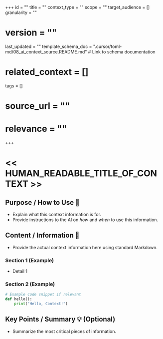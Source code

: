 +++
id = ""
title = ""
context_type = ""
scope = ""
target_audience = []
granularity = ""
# version = ""
last_updated = ""
template_schema_doc = ".cursor/toml-md/08_ai_context_source.README.md" # Link to schema documentation
# related_context = []
tags = []
# source_url = ""
# relevance = ""
+++

# << HUMAN_READABLE_TITLE_OF_CONTEXT >>

## Purpose / How to Use 🎯

*   Explain what this context information is for.
*   Provide instructions to the AI on *how* and *when* to use this information.

## Content / Information 📝

*   Provide the actual context information here using standard Markdown.

### Section 1 (Example)

*   Detail 1

### Section 2 (Example)

```python
# Example code snippet if relevant
def hello():
    print("Hello, Context!")
```

## Key Points / Summary 💡 (Optional)

*   Summarize the most critical pieces of information.